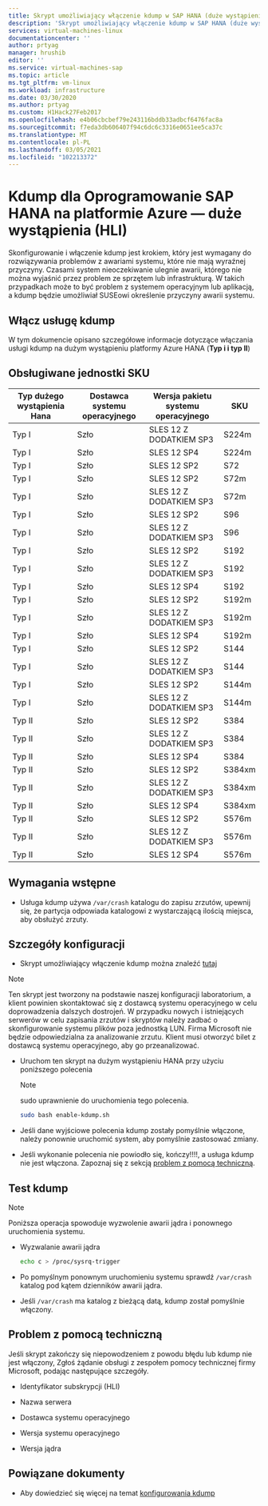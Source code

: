 ```yaml
---
title: Skrypt umożliwiający włączenie kdump w SAP HANA (duże wystąpienia) | Microsoft Docs
description: 'Skrypt umożliwiający włączenie kdump w SAP HANA (duże wystąpienia), typ:'
services: virtual-machines-linux
documentationcenter: ''
author: prtyag
manager: hrushib
editor: ''
ms.service: virtual-machines-sap
ms.topic: article
ms.tgt_pltfrm: vm-linux
ms.workload: infrastructure
ms.date: 03/30/2020
ms.author: prtyag
ms.custom: H1Hack27Feb2017
ms.openlocfilehash: e4b06cbcbef79e243116bddb33adbcf6476fac8a
ms.sourcegitcommit: f7eda3db606407f94c6dc6c3316e0651ee5ca37c
ms.translationtype: MT
ms.contentlocale: pl-PL
ms.lasthandoff: 03/05/2021
ms.locfileid: "102213372"
---
```

# <a name="kdump-for-sap-hana-on-azure-large-instances-hli"></a>Kdump dla Oprogramowanie SAP HANA na platformie Azure — duże wystąpienia (HLI)

Skonfigurowanie i włączenie kdump jest krokiem, który jest wymagany do rozwiązywania problemów z awariami systemu, które nie mają wyraźnej przyczyny.
Czasami system nieoczekiwanie ulegnie awarii, którego nie można wyjaśnić przez problem ze sprzętem lub infrastrukturą.
W takich przypadkach może to być problem z systemem operacyjnym lub aplikacją, a kdump będzie umożliwiał SUSEowi określenie przyczyny awarii systemu.

## <a name="enable-kdump-service"></a>Włącz usługę kdump

W tym dokumencie opisano szczegółowe informacje dotyczące włączania usługi kdump na dużym wystąpieniu platformy Azure HANA (**Typ i i typ II**)

## <a name="supported-skus"></a>Obsługiwane jednostki SKU

|  Typ dużego wystąpienia Hana   |  Dostawca systemu operacyjnego   |  Wersja pakietu systemu operacyjnego   |  SKU |
|-----------------------------|--------------|-----------------------|-------------|
|   Typ I                    |  Szło        |   SLES 12 Z DODATKIEM SP3         |  S224m      |
|   Typ I                    |  Szło        |   SLES 12 SP4         |  S224m      |
|   Typ I                    |  Szło        |   SLES 12 SP2         |  S72        |
|   Typ I                    |  Szło        |   SLES 12 SP2         |  S72m       |
|   Typ I                    |  Szło        |   SLES 12 Z DODATKIEM SP3         |  S72m       |
|   Typ I                    |  Szło        |   SLES 12 SP2         |  S96        |
|   Typ I                    |  Szło        |   SLES 12 Z DODATKIEM SP3         |  S96        |
|   Typ I                    |  Szło        |   SLES 12 SP2         |  S192       |
|   Typ I                    |  Szło        |   SLES 12 Z DODATKIEM SP3         |  S192       |
|   Typ I                    |  Szło        |   SLES 12 SP4         |  S192       |
|   Typ I                    |  Szło        |   SLES 12 SP2         |  S192m      |
|   Typ I                    |  Szło        |   SLES 12 Z DODATKIEM SP3         |  S192m      |
|   Typ I                    |  Szło        |   SLES 12 SP4         |  S192m      |
|   Typ I                    |  Szło        |   SLES 12 SP2         |  S144       |
|   Typ I                    |  Szło        |   SLES 12 Z DODATKIEM SP3         |  S144       |
|   Typ I                    |  Szło        |   SLES 12 SP2         |  S144m      |
|   Typ I                    |  Szło        |   SLES 12 Z DODATKIEM SP3         |  S144m      |
|   Typ II                   |  Szło        |   SLES 12 SP2         |  S384       |
|   Typ II                   |  Szło        |   SLES 12 Z DODATKIEM SP3         |  S384       |
|   Typ II                   |  Szło        |   SLES 12 SP4         |  S384       |
|   Typ II                   |  Szło        |   SLES 12 SP2         |  S384xm     |
|   Typ II                   |  Szło        |   SLES 12 Z DODATKIEM SP3         |  S384xm     |
|   Typ II                   |  Szło        |   SLES 12 SP4         |  S384xm     |
|   Typ II                   |  Szło        |   SLES 12 SP2         |  S576m      |
|   Typ II                   |  Szło        |   SLES 12 Z DODATKIEM SP3         |  S576m      |
|   Typ II                   |  Szło        |   SLES 12 SP4         |  S576m      |

## <a name="prerequisites"></a>Wymagania wstępne

- Usługa kdump używa `/var/crash` katalogu do zapisu zrzutów, upewnij się, że partycja odpowiada katalogowi z wystarczającą ilością miejsca, aby obsłużyć zrzuty.

## <a name="setup-details"></a>Szczegóły konfiguracji

- Skrypt umożliwiający włączenie kdump można znaleźć [tutaj](https://github.com/Azure/sap-hana-tools/blob/master/tools/enable-kdump.sh)
> [!NOTE]
> Ten skrypt jest tworzony na podstawie naszej konfiguracji laboratorium, a klient powinien skontaktować się z dostawcą systemu operacyjnego w celu doprowadzenia dalszych dostrojeń.
> W przypadku nowych i istniejących serwerów w celu zapisania zrzutów i skryptów należy zadbać o skonfigurowanie systemu plików poza jednostką LUN.
> Firma Microsoft nie będzie odpowiedzialna za analizowanie zrzutu. Klient musi otworzyć bilet z dostawcą systemu operacyjnego, aby go przeanalizować.

- Uruchom ten skrypt na dużym wystąpieniu HANA przy użyciu poniższego polecenia

    > [!NOTE]
    > sudo uprawnienie do uruchomienia tego polecenia.

    ```bash
    sudo bash enable-kdump.sh
    ```

- Jeśli dane wyjściowe polecenia kdump zostały pomyślnie włączone, należy ponownie uruchomić system, aby pomyślnie zastosować zmiany.

- Jeśli wykonanie polecenia nie powiodło się, kończy!!!!, a usługa kdump nie jest włączona. Zapoznaj się z sekcją [problem z pomocą techniczną](#support-issue).

## <a name="test-kdump"></a>Test kdump

> [!NOTE]
>  Poniższa operacja spowoduje wyzwolenie awarii jądra i ponownego uruchomienia systemu.

- Wyzwalanie awarii jądra

    ```bash
    echo c > /proc/sysrq-trigger
    ```

- Po pomyślnym ponownym uruchomieniu systemu sprawdź `/var/crash` katalog pod kątem dzienników awarii jądra.

- Jeśli `/var/crash` ma katalog z bieżącą datą, kdump został pomyślnie włączony.

## <a name="support-issue"></a>Problem z pomocą techniczną

Jeśli skrypt zakończy się niepowodzeniem z powodu błędu lub kdump nie jest włączony, Zgłoś żądanie obsługi z zespołem pomocy technicznej firmy Microsoft, podając następujące szczegóły.

* Identyfikator subskrypcji (HLI)

* Nazwa serwera

* Dostawca systemu operacyjnego

* Wersja systemu operacyjnego

* Wersja jądra

## <a name="related-documents"></a>Powiązane dokumenty
- Aby dowiedzieć się więcej na temat [konfigurowania kdump](https://www.suse.com/support/kb/doc/?id=3374462)
